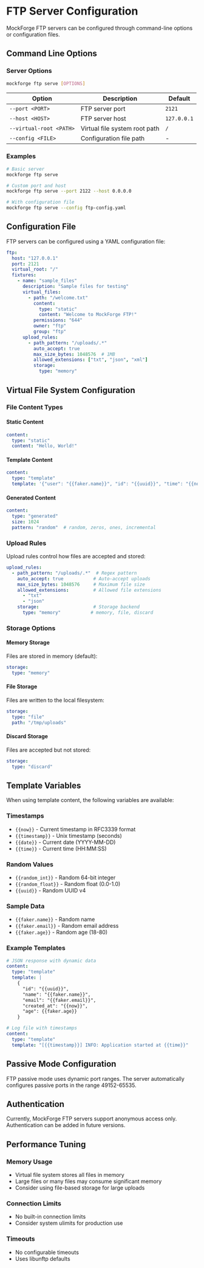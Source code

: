 # FTP Server Configuration

MockForge FTP servers can be configured through command-line options or configuration files.

## Command Line Options

### Server Options

```bash
mockforge ftp serve [OPTIONS]
```

| Option | Description | Default |
|--------|-------------|---------|
| `--port <PORT>` | FTP server port | `2121` |
| `--host <HOST>` | FTP server host | `127.0.0.1` |
| `--virtual-root <PATH>` | Virtual file system root path | `/` |
| `--config <FILE>` | Configuration file path | - |

### Examples

```bash
# Basic server
mockforge ftp serve

# Custom port and host
mockforge ftp serve --port 2122 --host 0.0.0.0

# With configuration file
mockforge ftp serve --config ftp-config.yaml
```

## Configuration File

FTP servers can be configured using a YAML configuration file:

```yaml
ftp:
  host: "127.0.0.1"
  port: 2121
  virtual_root: "/"
  fixtures:
    - name: "sample_files"
      description: "Sample files for testing"
      virtual_files:
        - path: "/welcome.txt"
          content:
            type: "static"
            content: "Welcome to MockForge FTP!"
          permissions: "644"
          owner: "ftp"
          group: "ftp"
      upload_rules:
        - path_pattern: "/uploads/.*"
          auto_accept: true
          max_size_bytes: 1048576  # 1MB
          allowed_extensions: ["txt", "json", "xml"]
          storage:
            type: "memory"
```

## Virtual File System Configuration

### File Content Types

#### Static Content
```yaml
content:
  type: "static"
  content: "Hello, World!"
```

#### Template Content
```yaml
content:
  type: "template"
  template: '{"user": "{{faker.name}}", "id": "{{uuid}}", "time": "{{now}}"}'
```

#### Generated Content
```yaml
content:
  type: "generated"
  size: 1024
  pattern: "random"  # random, zeros, ones, incremental
```

### Upload Rules

Upload rules control how files are accepted and stored:

```yaml
upload_rules:
  - path_pattern: "/uploads/.*"  # Regex pattern
    auto_accept: true           # Auto-accept uploads
    max_size_bytes: 1048576     # Maximum file size
    allowed_extensions:         # Allowed file extensions
      - "txt"
      - "json"
    storage:                    # Storage backend
      type: "memory"           # memory, file, discard
```

### Storage Options

#### Memory Storage
Files are stored in memory (default):
```yaml
storage:
  type: "memory"
```

#### File Storage
Files are written to the local filesystem:
```yaml
storage:
  type: "file"
  path: "/tmp/uploads"
```

#### Discard Storage
Files are accepted but not stored:
```yaml
storage:
  type: "discard"
```

## Template Variables

When using template content, the following variables are available:

### Timestamps
- `{{now}}` - Current timestamp in RFC3339 format
- `{{timestamp}}` - Unix timestamp (seconds)
- `{{date}}` - Current date (YYYY-MM-DD)
- `{{time}}` - Current time (HH:MM:SS)

### Random Values
- `{{random_int}}` - Random 64-bit integer
- `{{random_float}}` - Random float (0.0-1.0)
- `{{uuid}}` - Random UUID v4

### Sample Data
- `{{faker.name}}` - Random name
- `{{faker.email}}` - Random email address
- `{{faker.age}}` - Random age (18-80)

### Example Templates

```yaml
# JSON response with dynamic data
content:
  type: "template"
  template: |
    {
      "id": "{{uuid}}",
      "name": "{{faker.name}}",
      "email": "{{faker.email}}",
      "created_at": "{{now}}",
      "age": {{faker.age}}
    }

# Log file with timestamps
content:
  type: "template"
  template: "[{{timestamp}}] INFO: Application started at {{time}}"
```

## Passive Mode Configuration

FTP passive mode uses dynamic port ranges. The server automatically configures passive ports in the range 49152-65535.

## Authentication

Currently, MockForge FTP servers support anonymous access only. Authentication can be added in future versions.

## Performance Tuning

### Memory Usage
- Virtual file system stores all files in memory
- Large files or many files may consume significant memory
- Consider using file-based storage for large uploads

### Connection Limits
- No built-in connection limits
- Consider system ulimits for production use

### Timeouts
- No configurable timeouts
- Uses libunftp defaults
